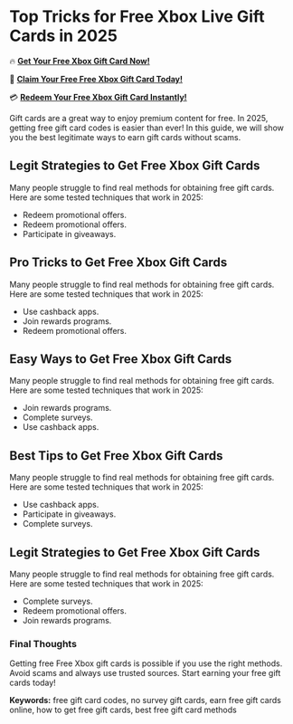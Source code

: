 # Top Tricks for Free Xbox Live Gift Cards in 2025

🔥 **[Get Your Free Xbox Gift Card Now!](https://www.apkhub.site/)**  

🎁 **[Claim Your Free Free Xbox Gift Card Today!](https://www.apkhub.site/)**  

💳 **[Redeem Your Free Xbox Gift Card Instantly!](https://www.apkhub.site/)**  

Gift cards are a great way to enjoy premium content for free. In 2025, getting free gift card codes is easier than ever! In this guide, we will show you the best legitimate ways to earn gift cards without scams.

## Legit Strategies to Get Free Xbox Gift Cards

Many people struggle to find real methods for obtaining free gift cards. Here are some tested techniques that work in 2025:

- Redeem promotional offers.
- Redeem promotional offers.
- Participate in giveaways.

## Pro Tricks to Get Free Xbox Gift Cards

Many people struggle to find real methods for obtaining free gift cards. Here are some tested techniques that work in 2025:

- Use cashback apps.
- Join rewards programs.
- Redeem promotional offers.

## Easy Ways to Get Free Xbox Gift Cards

Many people struggle to find real methods for obtaining free gift cards. Here are some tested techniques that work in 2025:

- Join rewards programs.
- Complete surveys.
- Use cashback apps.

## Best Tips to Get Free Xbox Gift Cards

Many people struggle to find real methods for obtaining free gift cards. Here are some tested techniques that work in 2025:

- Use cashback apps.
- Participate in giveaways.
- Complete surveys.

## Legit Strategies to Get Free Xbox Gift Cards

Many people struggle to find real methods for obtaining free gift cards. Here are some tested techniques that work in 2025:

- Complete surveys.
- Redeem promotional offers.
- Join rewards programs.

### Final Thoughts

Getting free Free Xbox gift cards is possible if you use the right methods. Avoid scams and always use trusted sources. Start earning your free gift cards today!

**Keywords:** free gift card codes, no survey gift cards, earn free gift cards online, how to get free gift cards, best free gift card methods
